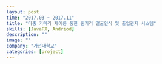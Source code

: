 ```yaml
---
layout: post
time: "2017.03 ~ 2017.11"
title: "다중 카메라 제어릉 통한 원거리 얼굴인식 및 출입관제 시스템"
skills: [JavaFX, Andriod]
description: ""
image: ""
company: "가천대학교"
categories: [project]
---
```

